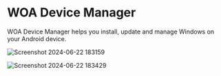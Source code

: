 # WOA Device Manager

WOA Device Manager helps you install, update and manage Windows on your Android device.

![Screenshot 2024-06-22 183159](https://github.com/WOA-Project/WOA-Device-Manager/assets/3755345/f0021c5a-6878-478c-8282-743d8071c2bc)

![Screenshot 2024-06-22 183429](https://github.com/WOA-Project/WOA-Device-Manager/assets/3755345/2b84bf9b-e72b-4e6c-b561-36bcca3909ae)
